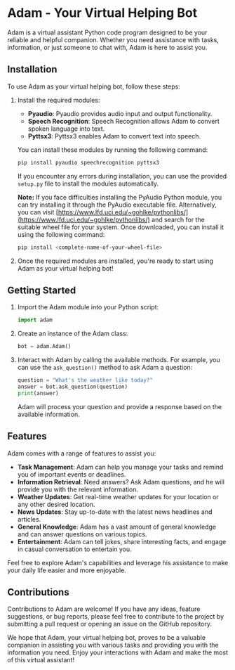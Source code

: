# Adam - Your Virtual Helping Bot

Adam is a virtual assistant Python code program designed to be your reliable and helpful companion. Whether you need assistance with tasks, information, or just someone to chat with, Adam is here to assist you.

## Installation

To use Adam as your virtual helping bot, follow these steps:

1. Install the required modules:
   - **Pyaudio**: Pyaudio provides audio input and output functionality.
   - **Speech Recognition**: Speech Recognition allows Adam to convert spoken language into text.
   - **Pyttsx3**: Pyttsx3 enables Adam to convert text into speech.

   You can install these modules by running the following command:

   ```bash
   pip install pyaudio speechrecognition pyttsx3
   ```

   If you encounter any errors during installation, you can use the provided `setup.py` file to install the modules automatically.

   **Note:** If you face difficulties installing the PyAudio Python module, you can try installing it through the PyAudio executable file. Alternatively, you can visit [https://www.lfd.uci.edu/~gohlke/pythonlibs/](https://www.lfd.uci.edu/~gohlke/pythonlibs/) and search for the suitable wheel file for your system. Once downloaded, you can install it using the following command:

   ```bash
   pip install <complete-name-of-your-wheel-file>
   ```

2. Once the required modules are installed, you're ready to start using Adam as your virtual helping bot!

## Getting Started

1. Import the Adam module into your Python script:

   ```python
   import adam
   ```

2. Create an instance of the Adam class:

   ```python
   bot = adam.Adam()
   ```

3. Interact with Adam by calling the available methods. For example, you can use the `ask_question()` method to ask Adam a question:

   ```python
   question = "What's the weather like today?"
   answer = bot.ask_question(question)
   print(answer)
   ```

   Adam will process your question and provide a response based on the available information.

## Features

Adam comes with a range of features to assist you:

- **Task Management**: Adam can help you manage your tasks and remind you of important events or deadlines.
- **Information Retrieval**: Need answers? Ask Adam questions, and he will provide you with the relevant information.
- **Weather Updates**: Get real-time weather updates for your location or any other desired location.
- **News Updates**: Stay up-to-date with the latest news headlines and articles.
- **General Knowledge**: Adam has a vast amount of general knowledge and can answer questions on various topics.
- **Entertainment**: Adam can tell jokes, share interesting facts, and engage in casual conversation to entertain you.

Feel free to explore Adam's capabilities and leverage his assistance to make your daily life easier and more enjoyable.

## Contributions

Contributions to Adam are welcome! If you have any ideas, feature suggestions, or bug reports, please feel free to contribute to the project by submitting a pull request or opening an issue on the GitHub repository.

We hope that Adam, your virtual helping bot, proves to be a valuable companion in assisting you with various tasks and providing you with the information you need. Enjoy your interactions with Adam and make the most of this virtual assistant!
